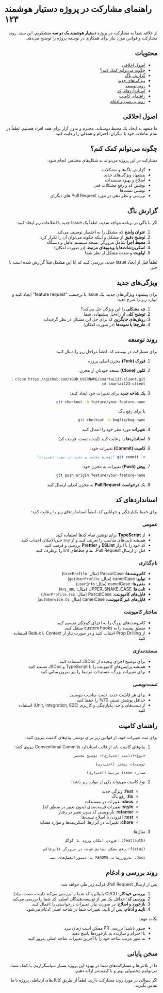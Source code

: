 # راهنمای مشارکت در پروژه دستیار هوشمند ۱۲۳

<div dir="rtl">

از علاقه شما به مشارکت در پروژه **دستیار هوشمند یک دو سه** متشکریم. این سند، روند مشارکت و قوانین مورد نیاز برای همکاری در توسعه پروژه را توضیح می‌دهد.

## محتویات

- [اصول اخلاقی](#اصول-اخلاقی)
- [چگونه می‌توانم کمک کنم؟](#چگونه-می‌توانم-کمک-کنم)
- [گزارش باگ](#گزارش-باگ)
- [ویژگی‌های جدید](#ویژگی‌های-جدید)
- [روند توسعه](#روند-توسعه)
- [استاندارد‌های کد](#استاندارد‌های-کد)
- [راهنمای کامیت](#راهنمای-کامیت)
- [روند بررسی و ادغام](#روند-بررسی-و-ادغام)

## اصول اخلاقی

ما متعهد به ایجاد یک محیط دوستانه، محترم و بدون آزار برای همه افراد هستیم. لطفاً در تمام تعاملات خود با دیگران، احترام و همدلی را رعایت کنید.

## چگونه می‌توانم کمک کنم؟

مشارکت در این پروژه می‌تواند به شکل‌های مختلفی انجام شود:

- گزارش باگ‌ها و مشکلات
- پیشنهاد ویژگی‌های جدید
- اصلاح و بهبود مستندات
- نوشتن کد و رفع مشکلات فنی
- نوشتن تست‌ها
- بررسی و نظر دهی در مورد Pull Request های دیگران

## گزارش باگ

اگر با باگی در برنامه مواجه شدید، لطفاً یک Issue جدید با اطلاعات زیر ایجاد کنید:

1. **عنوان واضح** که مشکل را به اختصار توصیف می‌کند
2. **توضیح دقیق** از مشکل و اینکه چگونه می‌توان آن را تکرار کرد
3. **محیط اجرا** شامل مرورگر، نسخه سیستم عامل و دستگاه
4. **اسکرین‌شات‌ها یا ویدیوهای مرتبط** (در صورت امکان)
5. **اولویت** و شدت مشکل از نظر شما

لطفاً قبل از ایجاد Issue جدید، بررسی کنید که آیا این مشکل قبلاً گزارش شده است یا خیر.

## ویژگی‌های جدید

برای پیشنهاد ویژگی‌های جدید، یک Issue با برچسب "feature request" ایجاد کنید و موارد زیر را شرح دهید:

1. **چه مشکلی** را این ویژگی حل می‌کند؟
2. **توضیح کلی** از راه‌حل پیشنهادی شما
3. **روش‌های جایگزین** که برای حل این مشکل در نظر گرفته‌اید
4. **طرح‌ها یا نمونه‌ها** (در صورت امکان)

## روند توسعه

برای مشارکت در توسعه کد، لطفاً مراحل زیر را دنبال کنید:

1. **فورک (Fork)** مخزن اصلی پروژه
2. **کلون (Clone)** نسخه خودتان از مخزن:

   ```bash
   git clone https://github.com/YOUR_USERNAME/smartai123-client.git
   cd smartai123-client
   ```

3. **یک شاخه جدید** برای تغییرات خود ایجاد کنید:

   ```bash
   git checkout -b feature/your-feature-name
   ```

   یا برای رفع باگ:

   ```bash
   git checkout -b bugfix/bug-name
   ```

4. **تغییرات** مورد نظر خود را اعمال کنید
5. **استاندارد‌ها** را رعایت کنید (لینت، تست، فرمت کد)
6. **کامیت (Commit)** تغییرات خود:

   ```bash
   git commit -m "توضیح مختصر و مفید در مورد تغییرات"
   ```

7. **پوش (Push)** تغییرات به مخزن خود:

   ```bash
   git push origin feature/your-feature-name
   ```

8. یک **درخواست Pull Request** به مخزن اصلی ارسال کنید

## استاندارد‌های کد

برای حفظ یکپارچگی و خوانایی کد، لطفاً استاندارد‌های زیر را رعایت کنید:

### عمومی

- از **TypeScript** برای نوشتن تمام کدها استفاده کنید
- همیشه تایپ‌های مناسب را تعریف کنید و از `any` حتی‌الامکان اجتناب کنید
- کد خود را با ابزار **ESLint** و **Prettier** بررسی و فرمت کنید
- قبل از ارسال Pull Request، تمام خطاهای lint را برطرف کنید

### نام‌گذاری

- **کامپوننت‌ها**: PascalCase (مثال: `UserProfile`)
- **توابع**: camelCase (مثال: `getUserProfile`)
- **متغیرها**: camelCase (مثال: `userInfo`)
- **ثابت‌ها**: UPPER_SNAKE_CASE (مثال: `API_URL`)
- **فایل‌های کامپوننت**: PascalCase (مثال: `UserProfile.tsx`)
- **فایل‌های غیر کامپوننت**: camelCase (مثال: `authService.ts`)

### ساختار کامپوننت

- کامپوننت‌های بزرگ را به اجزای کوچکتر تقسیم کنید
- منطق پیچیده را به custom hooks منتقل کنید
- از Prop Drilling اجتناب کنید و در صورت نیاز از Context یا Redux استفاده کنید

### مستندسازی

- برای توضیح اجزای پیچیده از JSDoc استفاده کنید
- همیشه پراپس‌های کامپوننت را با TypeScript و JSDoc مستند کنید
- برای تغییرات بزرگ، مستندات مرتبط را نیز به‌روزرسانی کنید

### تست‌نویسی

- برای هر قابلیت جدید، تست مناسب بنویسید
- حداقل پوشش تستی 70% را حفظ کنید
- از تست‌های واحد، یکپارچگی و کاربری (Unit, Integration, E2E) استفاده کنید

## راهنمای کامیت

برای ثبت تغییرات خود، از قوانین زیر برای نوشتن پیام‌های کامیت پیروی کنید:

1. پیام‌های کامیت باید از قالب استاندارد Conventional Commits پیروی کنند:

   ```
   <نوع>(دامنه اختیاری): توضیح مختصر
   
   توضیحات بیشتر (اختیاری)
   
   شماره issue مرتبط (اختیاری)
   ```

2. نوع کامیت می‌تواند یکی از موارد زیر باشد:
   - **feat**: ویژگی جدید
   - **fix**: رفع باگ
   - **docs**: تغییرات در مستندات
   - **style**: تغییرات فرمت‌بندی (بدون تغییر در منطق کد)
   - **refactor**: بازنویسی کد بدون تغییر در رفتار
   - **test**: افزودن یا اصلاح تست‌ها
   - **chore**: تغییرات در ابزارها، اسکریپت‌ها و موارد مشابه

3. مثال‌ها:

   ```
   feat(auth): افزودن امکان ورود با گوگل
   
   fix(ui): رفع مشکل نمایش فونت در مرورگر فایرفاکس
   
   docs: به‌روزرسانی README با دستورالعمل‌های نصب
   ```

## روند بررسی و ادغام

پس از ارسال Pull Request، فرآیند زیر طی خواهد شد:

1. **بررسی خودکار**: CI/CD پایپلاین، کد شما را بررسی می‌کند (لینت، تست، بیلد)
2. **بررسی کد**: حداقل یک نفر از توسعه‌دهندگان اصلی، کد شما را بررسی می‌کند
3. **بازخورد و اصلاح**: در صورت نیاز، تغییرات درخواستی را اعمال کنید
4. **تایید و ادغام**: پس از تایید، تغییرات شما در شاخه اصلی ادغام می‌شود

نکات مهم:

- صبور باشید! بررسی PR ممکن است زمان ببرد
- با احترام و سازنده به بازخوردها پاسخ دهید
- به طور مرتب شاخه خود را با آخرین تغییرات شاخه اصلی به‌روز کنید

## سخن پایانی

ما از تلاش‌ها و مشارکت‌های شما در بهبود این پروژه بسیار سپاسگزاریم. با کمک شما، می‌توانیم محصولی بهتر و با کیفیت‌تر ارائه دهیم.

اگر سوالی در مورد روند مشارکت دارید، لطفاً از طریق کانال‌های ارتباطی پروژه با ما تماس بگیرید.

</div>
